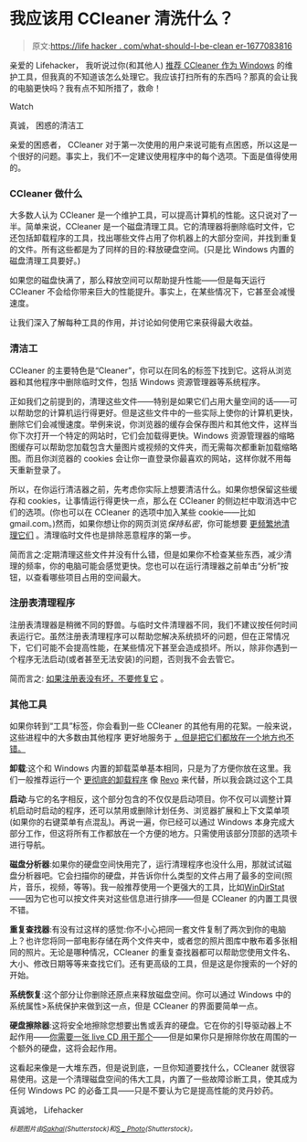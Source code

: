 # 我应该用 CCleaner 清洗什么？

> 原文:[https://life hacker . com/what-should-I-be-clean er-1677083816](https://lifehacker.com/what-should-i-be-cleaning-with-ccleaner-1677083816)

亲爱的 Lifehacker，
我听说过你(和其他人) [推荐 CCleaner 作为 Windows](https://lifehacker.com/what-kind-of-maintenance-do-i-need-to-do-on-my-windows-5815256) 的维护工具，但我真的不知道该怎么处理它。我应该打扫所有的东西吗？那真的会让我的电脑更快吗？我有点不知所措了，救命！

Watch

真诚，
困惑的清洁工

亲爱的困惑者，
CCleaner 对于第一次使用的用户来说可能有点困惑，所以这是一个很好的问题。事实上，我们不一定建议使用程序中的每个选项。下面是值得使用的。

### CCleaner 做什么

大多数人认为 CCleaner 是一个维护工具，可以提高计算机的性能。这只说对了一半。简单来说，CCleaner 是一个磁盘清理工具。它的清理器将删除临时文件，它还包括卸载程序的工具，找出哪些文件占用了你机器上的大部分空间，并找到重复的文件。所有这些都是为了同样的目的:释放硬盘空间。(只是比 Windows 内置的磁盘清理工具要好。)

如果您的磁盘快满了，那么释放空间可以帮助提升性能——但是每天运行 CCleaner 不会给你带来巨大的性能提升。事实上，在某些情况下，它甚至会减慢速度。

让我们深入了解每种工具的作用，并讨论如何使用它来获得最大收益。

### 清洁工

CCleaner 的主要特色是“Cleaner”，你可以在同名的标签下找到它。这将从浏览器和其他程序中删除临时文件，包括 Windows 资源管理器等系统程序。

正如我们之前提到的，清理这些文件——特别是如果它们占用大量空间的话——可以帮助您的计算机运行得更好。但是这些文件中的一些实际上使你的计算机更快，删除它们会减慢速度。举例来说，你浏览器的缓存会保存图片和其他文件，这样当你下次打开一个特定的网站时，它们会加载得更快。Windows 资源管理器的缩略图缓存可以帮助您加载包含大量图片或视频的文件夹，而无需每次都重新加载缩略图。而且你浏览器的 cookies 会让你一直登录你最喜欢的网站，这样你就不用每天重新登录了。

所以，在你运行清洁器之前，先考虑你实际上想要清洁什么。如果你想保留这些缓存和 cookies，让事情运行得更快一点，那么在 CCleaner 的侧边栏中取消选中它们的选项。(你也可以在 CCleaner 的选项中加入某些 cookie——比如 gmail.com。)然而，如果你想让你的网页浏览*保持私密*，你可能想要 [更频繁地清理它们](http://lifehacker.com/how-to-really-browse-without-leaving-a-trace-5395267) 。清理临时文件也是排除恶意程序的第一步。

简而言之:定期清理这些文件并没有什么错，但是如果你不检查某些东西，减少清理的频率，你的电脑可能会感觉更快。您也可以在运行清理器之前单击“分析”按钮，以查看哪些项目占用的空间最大。

### 注册表清理程序

注册表清理器是稍微不同的野兽。与临时文件清理器不同，我们不建议按任何时间表运行它。虽然注册表清理程序可以帮助您解决系统损坏的问题，但在正常情况下，它们可能不会提高性能，在某些情况下甚至会造成损坏。所以，除非你遇到一个程序无法启动(或者甚至无法安装)的问题，否则我不会去管它。

简而言之: [如果注册表没有坏，不要修复它](https://lifehacker.com/whats-the-registry-should-i-clean-it-and-whats-the-po-5482701) 。

### 其他工具

如果你转到“工具”标签，你会看到一些 CCleaner 的其他有用的花絮。一般来说，这些进程中的大多数由其他程序 更好地服务于 [，但是把它们都放在一个地方也不错。](https://lifehacker.com/how-to-clean-out-your-overflowing-hard-drive-and-get-yo-510511720)

**卸载**:这个和 Windows 内置的卸载菜单基本相同，只是为了方便你放在这里。我们一般推荐运行一个 [更彻底的卸载程序](http://lifehacker.com/the-best-app-uninstaller-for-windows-5829096) 像 [Revo](http://www.revouninstaller.com/index.html) 来代替，所以我会跳过这个工具

**启动**:与它的名字相反，这个部分包含的不仅仅是启动项目。你不仅可以调整计算机启动时启动的程序，还可以禁用或删除计划任务、浏览器扩展和上下文菜单项(如果你的右键菜单有点混乱)。再说一遍，你已经可以通过 Windows 本身完成大部分工作，但这将所有工作都放在一个方便的地方。只需使用该部分顶部的选项卡进行导航。

**磁盘分析器**:如果你的硬盘空间快用完了，运行清理程序也没什么用，那就试试磁盘分析器吧。它会扫描你的硬盘，并告诉你什么类型的文件占用了最多的空间(照片，音乐，视频，等等)。我一般推荐使用一个更强大的工具，比如[WinDirStat](http://windirstat.info/index.html)——因为它也可以按文件夹对这些信息进行排序——但是 CCleaner 的内置工具很不错。

**重复查找器**:有没有过这样的感觉:你不小心把同一套文件复制了两次到你的电脑上？也许您将同一部电影存储在两个文件夹中，或者您的照片图库中散布着多张相同的照片。无论是哪种情况，CCleaner 的重复查找器都可以帮助您使用文件名、大小、修改日期等等来查找它们。还有更高级的工具，但是这是你搜索的一个好的开始。

**系统恢复**:这个部分让你删除还原点来释放磁盘空间。你可以通过 Windows 中的系统属性>系统保护来做到这一点，但是 CCleaner 的界面要简单一点。

**硬盘擦除器**:这将安全地擦除您想要出售或丢弃的硬盘。它在你的引导驱动器上不起作用——[你需要一张 live CD 用于那个](http://lifehacker.com/how-do-i-securely-wipe-a-computer-5835369)——但是如果你只是擦除你放在周围的一个额外的硬盘，这将会起作用。

这看起来像是一大堆东西，但是说到底，一旦你知道要找什么，CCleaner 就很容易使用。这是一个清理磁盘空间的伟大工具，内置了一些故障诊断工具，使其成为任何 Windows PC 的必备工具——只是不要认为它是提高性能的灵丹妙药。

真诚地，
Lifehacker

<small>*标题图片由*</small>[<small>*Sakhal*</small>](http://www.shutterstock.com/pic-109903253/stock-vector-six-cleaners-with-big-notebook.html)<small>*(Shutterstock)和*</small>[<small>*S _ Photo*</small>](http://www.shutterstock.com/pic-190142777/stock-photo-kitchen-decoration.html)<small>*(Shutterstock)。*</small>